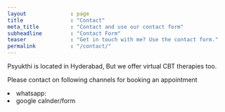 ```yaml
---
layout              : page
title               : "Contact"
meta_title          : "Contact and use our contact form"
subheadline         : "Contact Form"
teaser              : "Get in touch with me? Use the contact form."
permalink           : "/contact/"
---
```

Psyukthi is located in Hyderabad, But we offer virtual CBT therapies too.
<p>
  Please contact on following channels for booking an appointment 
  <list>
    <li>whatsapp: </li>
    <li>google calnder/form </li>
  </list>
</p>
